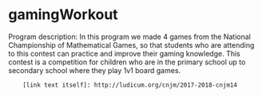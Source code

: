 # gamingWorkout

Program description:
        In this program we made 4 games from the National Championship of Mathematical Games, so that students who are attending to this contest can practice and improve their gaming knowledge. This contest is a competition for children who are in the primary school up to secondary school where they play 1v1 board games.

        
        
        [link text itself]: http://ludicum.org/cnjm/2017-2018-cnjm14

